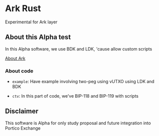 # Ark Rust 

Experimental for Ark layer

## About this Alpha test

In this Alpha software, we use BDK and LDK, 'cause allow custom scripts

[About Ark](https://www.arkpill.me/)


### About code

- `example`: Have example involving two-peg using vUTXO using LDK and BDK

- `ctv`: In this part of code, we've BIP-118 and BIP-119 with scripts

## Disclaimer

This software is Alpha for only study proposal and future integration into Portico Exchange
